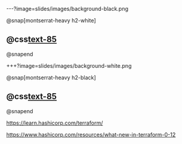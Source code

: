 ---?image=slides/images/background-black.png

@snap[montserrat-heavy h2-white]
## @css[text-85](Questions?)
@snapend

+++?image=slides/images/background-white.png

@snap[montserrat-heavy h2-black]
## @css[text-85](Resources)
@snapend

<https://learn.hashicorp.com/terraform/>

<https://www.hashicorp.com/resources/what-new-in-terraform-0-12>
